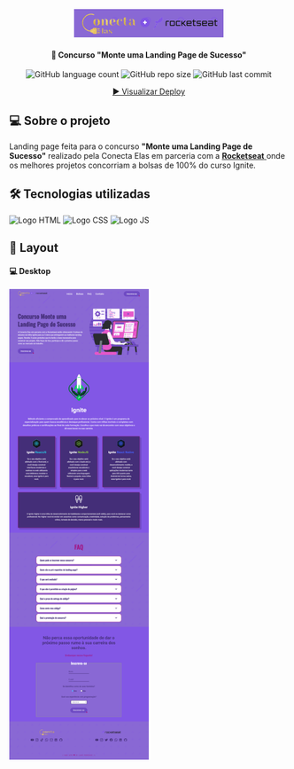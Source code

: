 <div align="center">
  <img alt="Logo Conecta Elas e Rocketseat" title="Logo Conecta Elas e Rocketseat" src="./readme/Logo.png">
</div>
	
<h4 align="center"> 
	🚀 Concurso "Monte uma Landing Page de Sucesso"
</h4>

<div align="center">
  <img alt="GitHub language count" src="https://img.shields.io/github/languages/count/LauriRodrigues/Landing-Page-Concurso?color=%238968D4">

  <img alt="GitHub repo size" src="https://img.shields.io/github/repo-size/LauriRodrigues/Landing-Page-Concurso?color=%238968D4">
  
  <img alt="GitHub last commit" src="https://img.shields.io/github/last-commit/LauriRodrigues/Landing-Page-Concurso?color=%238968D4">
  
  <a href="https://laurirodrigues.github.io/Landing-Page-Concurso/"> ▶️ Visualizar Deploy </a>
</div>

<h2 align=left> 💻 Sobre o projeto </h3>
<p> Landing page feita para o concurso <strong>"Monte uma Landing Page de Sucesso"</strong> realizado pela Conecta Elas em parceria com a <a href="https://www.rocketseat.com.br/"> <strong>Rocketseat</strong> </a> onde os melhores projetos concorriam a bolsas de 100% do curso Ignite.<p>
  
<h2 align=left> 🛠 Tecnologias utilizadas </h3>

<div align=left>
  <img alt="Logo HTML" src="https://img.shields.io/badge/HTML5-E34F26?style=for-the-badge&logo=html5&logoColor=white">
  <img alt="Logo CSS" src="https://img.shields.io/badge/CSS-239120?&style=for-the-badge&logo=css3&logoColor=white">
  <img alt="Logo JS" src="https://img.shields.io/badge/JavaScript-323330?style=for-the-badge&logo=javascript&logoColor=F7DF1E">
</div>

<h2 align=left> 🎨 Layout </h2>

<h4>💻 Desktop </h4>

<img alt="Versão Desktop" title="Desktop" src="./readme/Desktop.png" width="50%">


